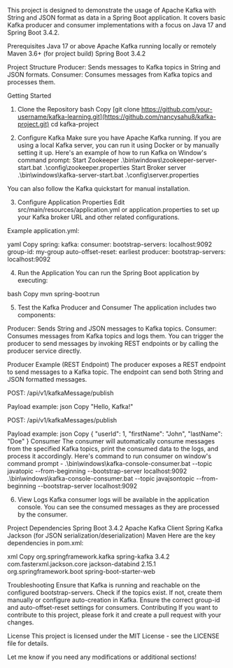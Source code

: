This project is designed to demonstrate the usage of Apache Kafka with String and JSON format as data in a Spring Boot application. It covers basic Kafka producer and consumer implementations with a focus on Java 17 and Spring Boot 3.4.2.

Prerequisites
Java 17 or above
Apache Kafka running locally or remotely
Maven 3.6+ (for project build)
Spring Boot 3.4.2

Project Structure
Producer: Sends messages to Kafka topics in String and JSON formats.
Consumer: Consumes messages from Kafka topics and processes them.

Getting Started

1. Clone the Repository
bash
Copy
[git clone https://github.com/your-username/kafka-learning.git](https://github.com/nancysahu8/kafka-project.git)
cd kafka-project

3. Configure Kafka
Make sure you have Apache Kafka running. If you are using a local Kafka server, you can run it using Docker or by manually setting it up. Here's an example of how to run Kafka on Window's command prompt:
Start Zookeeper 
.\bin\windows\zookeeper-server-start.bat .\config\zookeeper.properties
Start Broker server
.\bin\windows\kafka-server-start.bat .\config\server.properties

You can also follow the Kafka quickstart for manual installation.

3. Configure Application Properties
Edit src/main/resources/application.yml or application.properties to set up your Kafka broker URL and other related configurations.

Example application.yml:

yaml
Copy
spring:
  kafka:
    consumer:
      bootstrap-servers: localhost:9092
      group-id: my-group
      auto-offset-reset: earliest
    producer:
      bootstrap-servers: localhost:9092
      
4. Run the Application
You can run the Spring Boot application by executing:

bash
Copy
mvn spring-boot:run

5. Test the Kafka Producer and Consumer
The application includes two components:

Producer: Sends String and JSON messages to Kafka topics.
Consumer: Consumes messages from Kafka topics and logs them.
You can trigger the producer to send messages by invoking REST endpoints or by calling the producer service directly.

Producer Example (REST Endpoint)
The producer exposes a REST endpoint to send messages to a Kafka topic. The endpoint can send both String and JSON formatted messages.

POST: /api/v1/kafkaMessage/publish

Payload example:
json
Copy
"Hello, Kafka!"

POST: /api/v1/kafkaMessages/publish

Payload example:
json
Copy
{
    "userId": 1,
    "firstName": "John",
    "lastName": "Doe"
}
Consumer
The consumer will automatically consume messages from the specified Kafka topics, print the consumed data to the logs, and process it accordingly.
Here's command to run consumer on window's command prompt - 
.\bin\windows\kafka-console-consumer.bat --topic javatopic --from-beginning --bootstrap-server localhost:9092
.\bin\windows\kafka-console-consumer.bat --topic javajsontopic --from-beginning --bootstrap-server localhost:9092


6. View Logs
Kafka consumer logs will be available in the application console. You can see the consumed messages as they are processed by the consumer.

Project Dependencies
Spring Boot 3.4.2
Apache Kafka Client
Spring Kafka
Jackson (for JSON serialization/deserialization)
Maven
Here are the key dependencies in pom.xml:

xml
Copy
<dependencies>
    <dependency>
        <groupId>org.springframework.kafka</groupId>
        <artifactId>spring-kafka</artifactId>
        <version>3.4.2</version>
    </dependency>
    <dependency>
        <groupId>com.fasterxml.jackson.core</groupId>
        <artifactId>jackson-databind</artifactId>
        <version>2.15.1</version>
    </dependency>
    <dependency>
        <groupId>org.springframework.boot</groupId>
        <artifactId>spring-boot-starter-web</artifactId>
    </dependency>
</dependencies>


Troubleshooting
Ensure that Kafka is running and reachable on the configured bootstrap-servers.
Check if the topics exist. If not, create them manually or configure auto-creation in Kafka.
Ensure the correct group-id and auto-offset-reset settings for consumers.
Contributing
If you want to contribute to this project, please fork it and create a pull request with your changes.

License
This project is licensed under the MIT License - see the LICENSE file for details.

Let me know if you need any modifications or additional sections!

